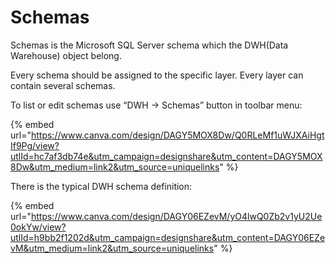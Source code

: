 # Schemas

Schemas is the Microsoft SQL Server schema which the DWH(Data Warehouse) object belong.&#x20;

Every schema should be assigned to the specific layer. Every layer can contain several schemas.&#x20;

To list or edit schemas use “DWH -> Schemas” button in toolbar menu:

{% embed url="https://www.canva.com/design/DAGY5MOX8Dw/Q0RLeMf1uWJXAiHgtIf9Pg/view?utlId=hc7af3db74e&utm_campaign=designshare&utm_content=DAGY5MOX8Dw&utm_medium=link2&utm_source=uniquelinks" %}

There is the typical DWH schema definition:

{% embed url="https://www.canva.com/design/DAGY06EZevM/yO4lwQ0Zb2v1yU2Ue0okYw/view?utlId=h9bb2f1202d&utm_campaign=designshare&utm_content=DAGY06EZevM&utm_medium=link2&utm_source=uniquelinks" %}

